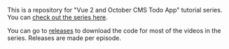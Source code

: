 This is a repository for "Vue 2 and October CMS Todo App" tutorial series. You can [check out the series here](https://www.youtube.com/playlist?list=PLUBR53Dw-Ef91TiJvpgbK8QRUfbzKYS3y).

You can go to [releases](https://github.com/ivandoric/october-vue-todo/releases) to download the code for most of the videos in the series. Releases are made per episode.
